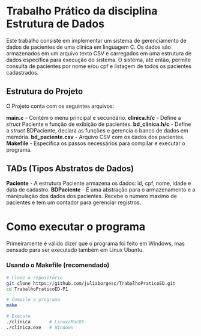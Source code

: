 # Trabalho Prático da disciplina Estrutura de Dados

Este trabalho consiste em implementar um sistema de gerenciamento de dados de pacientes de uma clínica em linguagem C. Os dados são armazenados em um arquivo texto CSV e carregados em uma estrutura de dados específica para execução do sistema. O sistema, até então, permite consulta de pacientes por nome e/ou cpf e listagem de todos os pacientes cadastrados.

## Estrutura do Projeto

O Projeto conta com os seguintes arquivos: 

**main.c** -	Contém o menu principal e secundário.
**clinica.h/c** - 	Define a *struct* Paciente e função de exibição de pacientes.
**bd_clinica.h/c** - Define a *struct* BDPaciente, declara as funções e gerencia o banco de dados em memória.
**bd_paciente.csv** - Arquivo CSV com os dados dos pacientes.
**Makefile** -  Especifica os passos necessários para compilar e executar o programa.

## TADs (Tipos Abstratos de Dados)

**Paciente** - A estrutura Paciente armazena os dados: id, cpf, nome, idade e data de cadastro. 
**BDPaciente** - É uma abstração para o armazenamento e a manipulação dos dados dos pacientes. Recebe o número maximo de pacientes e tem um contador para gerenciar registros.


# Como executar o programa

Primeiramente é válido dizer que o programa foi feito em Windows, mas pensado para ser executado também em Linux Ubuntu.

###  Usando o Makefile (recomendado)
```bash
# Clone o repositório 
git clone https://github.com/juliaborgesc/TrabalhoPraticoED.git
cd TrabalhoPraticoED-P1

# Compile o programa
make

# Execute
./clinica       # Linux/MacOS
./clinica.exe   # Windows